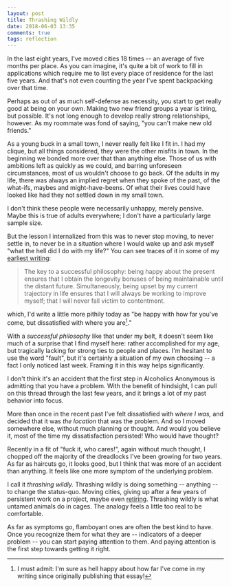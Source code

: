 ```yaml
---
layout: post
title: Thrashing Wildly
date: 2018-06-03 13:35
comments: true
tags: reflection
---
```


In the last eight years, I've moved cities 18 times -- an average of five months
per place. As you can imagine, it's quite a bit of work to fill in applications
which require me to list every place of residence for the last five years. And
that's not even counting the year I've spent backpacking over that time.

Perhaps as out of as much self-defense as necessity, you start to get really
good at being on your own. Making two new friend groups a year is tiring, but
possible.  It's not long enough to develop really strong relationships, however.
As my roommate was fond of saying, "you can't make new old friends."

As a young buck in a small town, I never really felt like I fit in. I had my
clique, but all things considered, they were the other misfits in town. In the
beginning we bonded more over that than anything else. Those of us with
ambitions left as quickly as we could, and barring unforeseen circumstances,
most of us wouldn't choose to go back. Of the adults in my life, there was
always an implied regret when they spoke of the past, of the what-ifs, maybes
and might-have-beens. Of what their lives could have looked like had they not
settled down in my small town.

I don't think these people were necessarily unhappy, merely pensive. Maybe this
is true of adults everywhere; I don't have a particularly large sample size.

But the lesson I internalized from this was to never stop moving, to never settle
in, to never be in a situation where I would wake up and ask myself "what the
hell did I do with my life?" You can see traces of it in some of my [earliest
writing][murder]:

[murder]: /blog/sad-murder-gandhi/

> The key to a successful philosophy: being happy about the present ensures that
> I obtain the longevity bonuses of being maintainable until the distant future.
> Simultaneously, being upset by my current trajectory in life ensures that I
> will always be working to improve myself; that I will never fall victim to
> contentment.

which, I'd write a little more pithily today as "be happy with how far you've
come, but dissatisfied with where you are[^1]."

[^1]: I must admit: I'm sure as hell happy about how far I've come in my writing
  since originally publishing that essay!

With a *successful philosophy* like that under my belt, it doesn't seem like
much of a surprise that I find myself here: rather accomplished for my age, but
tragically lacking for strong ties to people and places. I'm hesitant to use the
word "fault", but it's certainly a situation of my own choosing -- a fact I only
noticed last week. Framing it in this way helps significantly.

I don't think it's an accident that the first step in Alcoholics Anonymous is
admitting that you have a problem. With the benefit of hindsight, I can pull on
this thread through the last few years, and it brings a lot of my past behavior
into focus.

More than once in the recent past I've felt dissatisfied with *where I was,* and
decided that it was *the location* that was the problem. And so I moved
somewhere else, without much planning or thought. And would you believe it, most
of the time my dissatisfaction persisted! Who would have thought?

Recently in a fit of "fuck it, who cares!", again without much thought, I
chopped off the majority of the dreadlocks I've been growing for two years. As
far as haircuts go, it looks good, but I think that was more of an accident than
anything. It feels like one more symptom of the underlying problem.

I call it *thrashing wildly.* Thrashing wildly is doing something -- anything --
to change the status-quo. Moving cities, giving up after a few years of
persistent work on a project, maybe even [retiring][retire]. Thrashing wildly is
what untamed animals do in cages. The analogy feels a little too real to be
comfortable.

[retire]: /blog/reaching-climbing/

As far as symptoms go, flamboyant ones are often the best kind to have. Once you
recognize them for what they are -- indicators of a deeper problem -- you can
start paying attention to them. And paying attention is the first step towards
getting it right.

